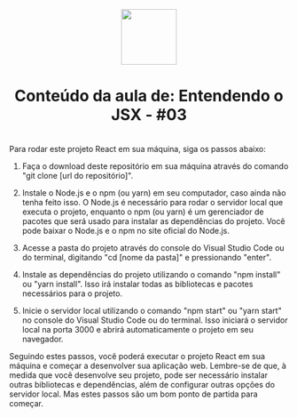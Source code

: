 <div align="center">
  <img width="100px" src="https://logospng.org/download/react/logo-react-512.png" /> 
</div>
<h1 align="center">Conteúdo da aula de: Entendendo o JSX - #03 </h1>
<br/>
Para rodar este projeto React em sua máquina, siga os passos abaixo:

1. Faça o download deste repositório em sua máquina através do comando "git clone [url do repositório]".

2. Instale o Node.js e o npm (ou yarn) em seu computador, caso ainda não tenha feito isso. O Node.js é necessário para rodar o servidor local que executa o projeto, enquanto o npm (ou yarn) é um gerenciador de pacotes que será usado para instalar as dependências do projeto. Você pode baixar o Node.js e o npm no site oficial do Node.js.

3. Acesse a pasta do projeto através do console do Visual Studio Code ou do terminal, digitando "cd [nome da pasta]" e pressionando "enter".

4. Instale as dependências do projeto utilizando o comando "npm install" ou "yarn install". Isso irá instalar todas as bibliotecas e pacotes necessários para o projeto.

5. Inicie o servidor local utilizando o comando "npm start" ou "yarn start" no console do Visual Studio Code ou do terminal. Isso iniciará o servidor local na porta 3000 e abrirá automaticamente o projeto em seu navegador.

Seguindo estes passos, você poderá executar o projeto React em sua máquina e começar a desenvolver sua aplicação web. Lembre-se de que, à medida que você desenvolve seu projeto, pode ser necessário instalar outras bibliotecas e dependências, além de configurar outras opções do servidor local. Mas estes passos são um bom ponto de partida para começar.
